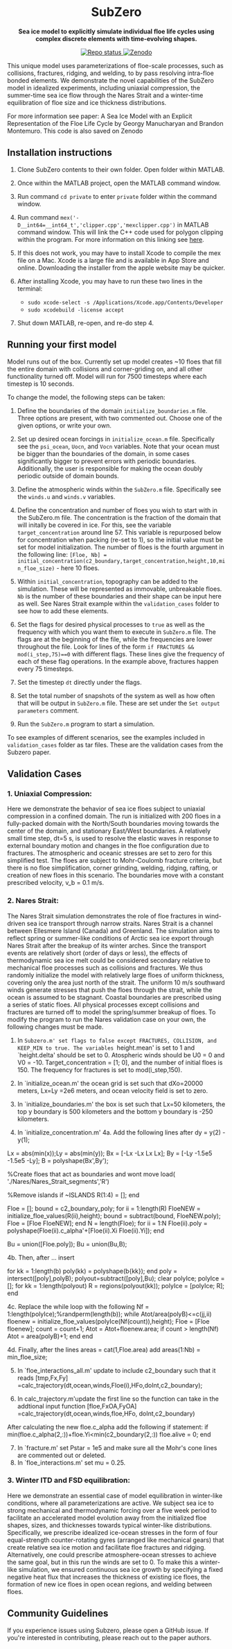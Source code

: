 <!-- Title -->
<h1 align="center">
  SubZero
</h1>

<!-- description -->
<p align="center">
  <strong> Sea ice model to explicitly simulate individual floe life cycles using complex discrete elements with time-evolving shapes.</strong>
</p>
<!-- Information badges -->
<p align="center">
  <a href="https://www.repostatus.org/#active">
    <img alt="Repo status" src="https://www.repostatus.org/badges/latest/active.svg?style=flat-square" />
  <a href="https://doi.org/10.5281/zenodo.7199941">
    <img alt="Zenodo" src="https://zenodo.org/badge/doi/10.5281/zenodo.7199941.svg">
  </a>
</p>

This unique model uses parameterizations of floe-scale processes, such as collisions, fractures, ridging, and welding, to by pass resolving intra-floe bonded elements. We demonstrate the novel capabilities of the SubZero model in idealized experiments, including uniaxial compression, the summer-time sea ice flow through the Nares Strait and a winter-time equilibration of floe size and
ice thickness distributions.

For more information see paper: A Sea Ice Model with an Explicit Representation of the Floe Life Cycle by Georgy Manucharyan and Brandon Montemuro. 
This code is also saved on Zenodo

## Installation instructions

1. Clone SubZero contents to their own folder. Open folder within MATLAB.

2. Once within the MATLAB project, open the MATLAB command window.

3. Run command ```cd private``` to enter `private` folder within the command window.

4. Run command ```mex('-D__int64=__int64_t','clipper.cpp','mexclipper.cpp')``` in MATLAB command window. This will link the C++ code used for polygon clipping within the program. For more information on this linking see [here](https://www.mathworks.com/help/matlab/ref/mex.html).

5. If this does not work, you may have to install Xcode to compile the mex file on a Mac. Xcode is a large file and is available in App Store and online. Downloading the installer from the apple website may be quicker.

6. After installing Xcode, you may have to run these two lines in the terminal: 
    + ```sudo xcode-select -s /Applications/Xcode.app/Contents/Developer```
    + ```sudo xcodebuild -license accept```
   
 7. Shut down MATLAB, re-open, and re-do step 4.
 
 ## Running your first model

Model runs out of the box. Currently set up model creates ~10 floes that fill the entire domain with collisions and corner-griding on, and all other functionality turned off. Model will run for 7500 timesteps where each timestep is 10 seconds.

To change the model, the following steps can be taken:

1. Define the boundaries of the domain `initialize_boundaries.m` file. Three options are present, with two commented out. Choose one of the given options, or write your own.

2. Set up desired ocean forcings in `initialize_ocean.m` file. Specifically see the `psi_ocean`, `Uocn`, and `Vocn` variables. Note that your ocean must be bigger than the boundaries of the domain, in some cases significantly bigger to prevent errors with periodic boundaries. Additionally, the user is responsible for making the ocean doubly periodic outside of domain bounds. 

3. Define the atmospheric winds within the `SubZero.m` file. Specifically see the `winds.u` and `winds.v` variables.

4. Define the concentration and number of floes you wish to start with in the SubZero.m file. The concentration is the fraction of the domain that will initally be covered in ice. For this, see the variable `target_concentration` around line 57. This variable is repurposed below for concentration when packing (re-set to 1), so the initial value must be set for model initialization. The number of floes is the fourth argument in the following line:
  `[Floe, Nb] = initial_concentration(c2_boundary,target_concentration,height,10,min_floe_size)` - here 10 floes.

5. Within `initial_concentration`, topography can be added to the simulation. These will be represented as immovable, unbreakable floes. `Nb` is the number of these boundaries and their shape can be input here as well. See Nares Strait example within the `validation_cases` folder to see how to add these elements.

5. Set the flags for desired physical processes to `true` as well as the frequency with which you want them to execute in `SubZero.m` file. The flags are at the beginning of the file, while the frequencies are lower throughout the file. Look for lines of the form `if FRACTURES && mod(i_step,75)==0` with different flags. These lines give the frequency of each of these flag operations. In the example above, fractures happen every 75 timesteps.

7. Set the timestep `dt` directly under the flags.

6. Set the total number of snapshots of the system as well as how often that will be output in `SubZero.m` file. These are set under the `Set output parameters` comment.

7. Run the `SubZero.m` program to start a simulation. 

To see examples of different scenarios, see the examples included in `validation_cases` folder as tar files. These are the validation cases from the Subzero paper.  

## Validation Cases  
### 1. Uniaxial Compression:
Here we demonstrate the behavior of sea ice floes subject to uniaxial compression in a confined domain. The run is initialized with 200 floes in a fully-packed domain with the North/South boundaries moving towards the center of the domain, and stationary East/West boundaries. A relatively small time step, dt=5 s, is used to resolve the elastic waves in response to external boundary motion and changes in the floe configuration due to fractures. The atmospheric and oceanic stresses are set to zero for this simplified test. The floes are subject to Mohr-Coulomb fracture criteria, but there is no floe simplification, corner grinding, welding, ridging, rafting, or creation of new floes in this scenario. The boundaries move with a constant prescribed velocity, v_b = 0.1 m/s.
  
### 2. Nares Strait:
The Nares Strait simulation demonstrates the role of floe fractures in wind-driven sea ice transport through narrow straits. Nares Strait is a channel between Ellesmere Island (Canada) and Greenland. The simulation aims to reflect spring or summer-like conditions of Arctic sea ice export through Nares Strait after the breakup of its winter arches. Since the transport events are relatively short (order of days or less), the effects of thermodynamic sea ice melt could be considered secondary relative to mechanical floe processes such as collisions and fractures. We thus randomly initialize the model with relatively large floes of uniform thickness, covering only the area just north of the strait. The uniform 10 m/s southward winds generate stresses that push the floes through the strait, while the ocean is assumed to be stagnant. Coastal boundaries are prescribed using a series of static floes. All physical processes except collisions and fractures are turned off to model the spring/summer breakup of floes. To modify the program to run the Nares validation case on your own, the following changes must be made.
  
1. In `Subzero.m' set flags to false except FRACTURES, COLLISION, and KEEP_MIN to true. The variables `height.mean' is set to 1 and `height.delta' should be set to 0. Atospheric winds should be U0 = 0 and V0 = -10. Target_concentration = [1; 0], and the number of initial floes is 150. The frequency for fractures is set to mod(i_step,150).

2. In `initialize_ocean.m' the ocean grid is set such that dXo=20000 meters, Lx=Ly =2e6 meters, and ocean velocity field is set to zero.
  
3. In `initialize_boundaries.m' the box is set such that Lx=50 kilometers, the top y boundary is 500 kilometers and the bottom y boundary is -250 kilometers.
  
4. In `initialize_concentration.m' 
 4a. Add the following lines after dy = y(2) -y(1);
  
  Lx = abs(min(x));Ly = abs(min(y));
  Bx = [-Lx -Lx Lx    Lx];
  By = [-Ly  -1.5e5 -1.5e5  -Ly];
  B = polyshape(Bx',By');  

  %Create floes that act as boundaries and wont move
  load( './Nares/Nares_Strait_segments','R')

  %Remove islands
  if ~ISLANDS
    R(1:4) = [];
  end

  Floe = []; bound = c2_boundary_poly;
  for ii = 1:length(R)
    FloeNEW = initialize_floe_values(R(ii),height);
    bound = subtract(bound, FloeNEW.poly);
    Floe = [Floe FloeNEW];
  end
  N = length(Floe);
  for ii = 1:N
    Floe(ii).poly = polyshape(Floe(ii).c_alpha'+[Floe(ii).Xi Floe(ii).Yi]);
  end

  Bu = union([Floe.poly]);
  Bu = union(Bu,B);

 4b. Then, after ... insert 

  for kk = 1:length(b)
    poly(kk) = polyshape(b{kk});
  end
  poly = intersect([poly],polyB);
  polyout=subtract([poly],Bu);
  clear polyIce; polyIce = [];
  for kk = 1:length(polyout)
    R = regions(polyout(kk));
    polyIce = [polyIce; R];
  end
  
 4c. Replace the while loop with the following
  Nf = 1:length(polyIce);%randperm(length(b));
  while Atot/area(polyB)<=c(jj,ii)
      floenew = initialize_floe_values(polyIce(Nf(count)),height);
      Floe = [Floe floenew];
      count = count+1;
      Atot = Atot+floenew.area;
      if count > length(Nf)
          Atot = area(polyB)+1;
      end
   end
  
 4d. Finally, after the lines areas = cat(1,Floe.area) add areas(1:Nb) = min_floe_size;

5. In `floe_interactions_all.m' update to include c2_boundary such that it reads [tmp,Fx,Fy] =calc_trajectory(dt,ocean,winds,Floe(i),HFo,doInt,c2_boundary);
  
6. In calc_trajectory.m'update the first line so the function can take in the addtional input 
  function [floe,FxOA,FyOA] =calc_trajectory(dt,ocean,winds,floe,HFo, doInt,c2_boundary)
  
  After calculating the new floe.c_alpha add the following if statement:
        if min(floe.c_alpha(2,:))+floe.Yi<min(c2_boundary(2,:))
            floe.alive = 0;
        end
                                                                
 7. In `fracture.m' set Pstar = 1e5 and make sure all the Mohr's cone lines are commented out or deleted.                                                    
 8. In `floe_interactions.m' set mu = 0.25. 
                                                                
### 3. Winter ITD and FSD equilibration:
Here we demonstrate an essential case of model equilibration in winter-like conditions, where all parameterizations are active. We subject sea ice to strong mechanical and thermodynamic forcing over a five week period to facilitate an accelerated model evolution away from the initialized floe shapes, sizes, and thicknesses towards typical winter-like distributions. Specifically, we prescribe idealized ice-ocean stresses in the form of four equal-strength counter-rotating gyres (arranged like mechanical gears) that create relative sea ice motion and facilitate floe fractures and ridging. Alternatively, one could prescribe atmosphere-ocean stresses to achieve the same goal, but in this run the winds are set to 0. To make this a winter-like simulation, we ensured continuous sea ice growth by specifying a fixed negative heat flux that increases the thickness of existing ice floes, the formation of new ice floes in open ocean regions, and welding between floes.
  
## Community Guidelines

If you experience issues using Subzero, please open a GitHub issue. If you're interested in contributing, please reach out to the paper authors. 
